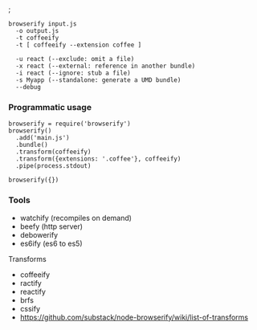 ;

    browserify input.js
      -o output.js
      -t coffeeify
      -t [ coffeeify --extension coffee ]

      -u react (--exclude: omit a file)
      -x react (--external: reference in another bundle)
      -i react (--ignore: stub a file)
      -s Myapp (--standalone: generate a UMD bundle)
      --debug

### Programmatic usage

    browserify = require('browserify')
    browserify()
      .add('main.js')
      .bundle()
      .transform(coffeeify)
      .transform({extensions: '.coffee'}, coffeeify)
      .pipe(process.stdout)

    browserify({})

### Tools

-   watchify (recompiles on demand)
-   beefy (http server)
-   debowerify
-   es6ify (es6 to es5)

Transforms

-   coffeeify
-   ractify
-   reactify
-   brfs
-   cssify
-   https://github.com/substack/node-browserify/wiki/list-of-transforms
